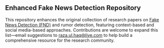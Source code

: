 ## Enhanced Fake News Detection Repository

This repository enhances the original collection of research papers on [Fake News Detection (FND)](https://github.com/wangbing1416/Awesome-Fake-News-Detection) and rumor detection, featuring context-based and social media-based approaches. Contributions are welcome to expand this list—email suggestions to raza.ul.haq@live.com to help build a comprehensive resource for the research community.
